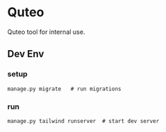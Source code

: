 # Quteo

Quteo tool for internal use.

## Dev Env

### setup

```shell
manage.py migrate   # run migrations
```

### run

```shell
manage.py tailwind runserver  # start dev server
```
